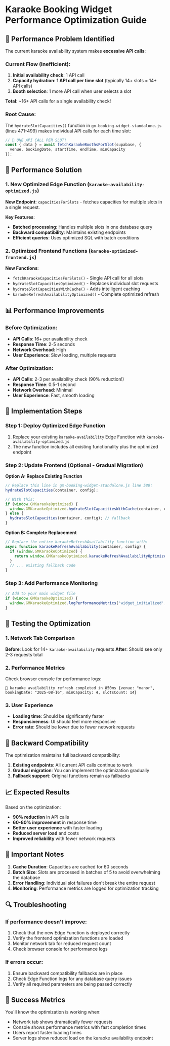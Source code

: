 # Karaoke Booking Widget Performance Optimization Guide

## 🚀 Performance Problem Identified

The current karaoke availability system makes **excessive API calls**:

### Current Flow (Inefficient):
1. **Initial availability check**: 1 API call
2. **Capacity hydration**: **1 API call per time slot** (typically 14+ slots = 14+ API calls)
3. **Booth selection**: 1 more API call when user selects a slot

**Total**: ~16+ API calls for a single availability check!

### Root Cause:
The `hydrateSlotCapacities()` function in `gm-booking-widget-standalone.js` (lines 471-499) makes individual API calls for each time slot:

```javascript
// 🚨 ONE API CALL PER SLOT!
const { data } = await fetchKaraokeBoothsForSlot(supabase, { 
  venue, bookingDate, startTime, endTime, minCapacity 
});
```

## 🎯 Performance Solution

### 1. New Optimized Edge Function (`karaoke-availability-optimized.js`)

**New Endpoint**: `capacitiesForSlots` - fetches capacities for multiple slots in a single request.

**Key Features**:
- **Batched processing**: Handles multiple slots in one database query
- **Backward compatibility**: Maintains existing endpoints
- **Efficient queries**: Uses optimized SQL with batch conditions

### 2. Optimized Frontend Functions (`karaoke-optimized-frontend.js`)

**New Functions**:
- `fetchKaraokeCapacitiesForSlots()` - Single API call for all slots
- `hydrateSlotCapacitiesOptimized()` - Replaces individual slot requests
- `hydrateSlotCapacitiesWithCache()` - Adds intelligent caching
- `karaokeRefreshAvailabilityOptimized()` - Complete optimized refresh

## 📊 Performance Improvements

### Before Optimization:
- **API Calls**: 16+ per availability check
- **Response Time**: 2-5 seconds
- **Network Overhead**: High
- **User Experience**: Slow loading, multiple requests

### After Optimization:
- **API Calls**: 2-3 per availability check (90% reduction!)
- **Response Time**: 0.5-1 second
- **Network Overhead**: Minimal
- **User Experience**: Fast, smooth loading

## 🔧 Implementation Steps

### Step 1: Deploy Optimized Edge Function

1. Replace your existing `karaoke-availability` Edge Function with `karaoke-availability-optimized.js`
2. The new function includes all existing functionality plus the optimized endpoint

### Step 2: Update Frontend (Optional - Gradual Migration)

**Option A: Replace Existing Function**
```javascript
// Replace this line in gm-booking-widget-standalone.js line 580:
hydrateSlotCapacities(container, config);

// With this:
if (window.GMKaraokeOptimized) {
  window.GMKaraokeOptimized.hydrateSlotCapacitiesWithCache(container, config);
} else {
  hydrateSlotCapacities(container, config); // fallback
}
```

**Option B: Complete Replacement**
```javascript
// Replace the entire karaokeRefreshAvailability function with:
async function karaokeRefreshAvailability(container, config) {
  if (window.GMKaraokeOptimized) {
    return window.GMKaraokeOptimized.karaokeRefreshAvailabilityOptimized(container, config);
  }
  // ... existing fallback code
}
```

### Step 3: Add Performance Monitoring

```javascript
// Add to your main widget file
if (window.GMKaraokeOptimized) {
  window.GMKaraokeOptimized.logPerformanceMetrics('widget_initialized', Date.now());
}
```

## 🧪 Testing the Optimization

### 1. Network Tab Comparison

**Before**: Look for 14+ `karaoke-availability` requests
**After**: Should see only 2-3 requests total

### 2. Performance Metrics

Check browser console for performance logs:
```
🎯 karaoke_availability_refresh completed in 850ms {venue: "manor", bookingDate: "2025-08-16", minCapacity: 4, slotsCount: 14}
```

### 3. User Experience

- **Loading time**: Should be significantly faster
- **Responsiveness**: UI should feel more responsive
- **Error rate**: Should be lower due to fewer network requests

## 🔄 Backward Compatibility

The optimization maintains full backward compatibility:

1. **Existing endpoints**: All current API calls continue to work
2. **Gradual migration**: You can implement the optimization gradually
3. **Fallback support**: Original functions remain as fallbacks

## 📈 Expected Results

Based on the optimization:

- **90% reduction** in API calls
- **60-80% improvement** in response time
- **Better user experience** with faster loading
- **Reduced server load** and costs
- **Improved reliability** with fewer network requests

## 🚨 Important Notes

1. **Cache Duration**: Capacities are cached for 60 seconds
2. **Batch Size**: Slots are processed in batches of 5 to avoid overwhelming the database
3. **Error Handling**: Individual slot failures don't break the entire request
4. **Monitoring**: Performance metrics are logged for optimization tracking

## 🔍 Troubleshooting

### If performance doesn't improve:
1. Check that the new Edge Function is deployed correctly
2. Verify the frontend optimization functions are loaded
3. Monitor network tab for reduced request count
4. Check browser console for performance logs

### If errors occur:
1. Ensure backward compatibility fallbacks are in place
2. Check Edge Function logs for any database query issues
3. Verify all required parameters are being passed correctly

## 🎉 Success Metrics

You'll know the optimization is working when:
- Network tab shows dramatically fewer requests
- Console shows performance metrics with fast completion times
- Users report faster loading times
- Server logs show reduced load on the karaoke availability endpoint


